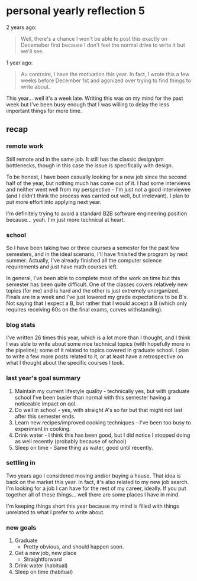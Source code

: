 # personal yearly reflection 5

2 years ago:

> Well, there's a chance I won't be able to post this exactly on Decemeber first
> because I don't feel the normal drive to write it but we'll see.

1 year ago:

> Au contraire, I have the motivation this year. In fact, I wrote this a few
> weeks before December 1st and agonized over trying to find things to write
> about.

This year... well it's a week late. Writing this was on my mind for the past
week but I've been busy enough that I was willing to delay the less important
things for more time.

## recap

### remote work

Still remote and in the same job. It still has the classic design/pm
bottlenecks, though in this case the issue is specifically with design.

To be honest, I have been casually looking for a new job since the second half
of the year, but nothing much has come out of it. I had some interviews and
neither went well from my perspective - I'm just not a good interviewee (and I
didn't think the process was carried out well, but irrelevant). I plan to put
more effort into applying next year.

I'm definitely trying to avoid a standard B2B software engineering position
because... yeah. I'm just more technical at heart.

### school

So I have been taking two or three courses a semester for the past few
semesters, and in the ideal scenario, I'll have finished the program by next
summer. Actually, I've already finished all the computer science requirements
and just have math courses left.

In general, I've been able to complete most of the work on time but this
semester has been quite difficult. One of the classes covers relatively new
topics (for me) and is hard and the other is just extremely unorganized. Finals
are in a week and I've just lowered my grade expectations to be B's. Not saying
that I expect a B, but rather that I would accept a B (which only requires
receiving 60s on the final exams, curves withstanding).

### blog stats

I've written 26 times this year, which is a lot more than I thought, and I think
I was able to write about some nice technical topics (with hopefully more in the
pipeline); some of it related to topics covered in graduate school. I plan to
write a few more posts related to it, or at least have a retrospective on what I
thought about the specific courses I took.

### last year's goal summary

1. Maintain my current lifestyle quality - technically yes, but with graduate
   school I've been busier than normal with this semester having a noticeable
   impact on qol.
2. Do well in school - yes, with straight A's so far but that might not last
   after this semester ends.
3. Learn new recipes/improved cooking techniques - I've been too busy to
   experiment in cooking.
4. Drink water - I think this has been good, but I did notice I stopped doing as
   well recently (probably because of school)
5. Sleep on time - Same thing as water, good until recently.

### settling in

Two years ago I considered moving and/or buying a house. That idea is back on
the market this year. In fact, it's also related to my new job search. I'm
looking for a job I can have for the rest of my career, ideally. If you put
together all of these things... well there are some places I have in mind.

I'm keeping things short this year because my mind is filled with things
unrelated to what I prefer to write about.

### new goals

1. Graduate
    - Pretty obvious, and should happen soon.
2. Get a new job, new place
    - Straightforward
3. Drink water (habitual)
4. Sleep on time (habitual)
